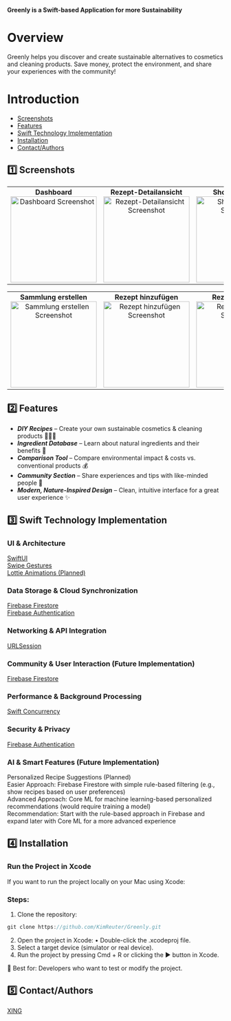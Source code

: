****Greenly is a Swift-based Application for more Sustainability****

# Overview

Greenly helps you discover and create sustainable alternatives to cosmetics and cleaning products. Save money, protect the environment, and share your experiences with the community!

# Introduction
- [Screenshots](#screenshots)
- [Features](#features)
- [Swift Technology Implementation](#swift-technology-implementation)
- [Installation](#installation)
- [Contact/Authors](#contactauthors)

## 1️⃣ Screenshots

<table>
  <tr>
    <td align="center">
      <strong>Dashboard</strong><br>
      <img src="https://github.com/user-attachments/assets/9126ac93-3f04-4b51-b063-3de8acb35e25" width="200" alt="Dashboard Screenshot"/>
    </td>
    <td align="center">
      <strong>Rezept-Detailansicht</strong><br>
      <img src="https://github.com/user-attachments/assets/98ebce40-98da-4a4e-82f9-971396b21a57" width="200" alt="Rezept-Detailansicht Screenshot"/>
    </td>
    <td align="center">
      <strong>Shopping-Liste</strong><br>
      <img src="https://github.com/user-attachments/assets/f72336c8-aab1-43f2-9992-613ef385c6e9" width="200" alt="Shopping-Liste Screenshot"/>
    </td>
  </tr>
</table>

<table>
  <tr>
    <td align="center">
      <strong>Sammlung erstellen</strong><br>
      <img src="https://github.com/user-attachments/assets/57d89423-1ddb-4a28-98c2-e6eae5ae92d8" width="200" alt="Sammlung erstellen Screenshot"/>
    </td>
    <td align="center">
      <strong>Rezept hinzufügen</strong><br>
      <img src="https://github.com/user-attachments/assets/29cc50aa-043d-4e9c-aa16-36b6bf114086" width="200" alt="Rezept hinzufügen Screenshot"/>
    </td>
    <td align="center">
      <strong>Rezept erstellen</strong><br>
      <img src="https://github.com/user-attachments/assets/a3a192c3-f0c0-4c28-b83f-9c6b22f02b5d" width="200" alt="Rezept erstellen Screenshot"/>
    </td>
  </tr>
</table>

## 2️⃣ Features

- ***DIY Recipes*** – Create your own sustainable cosmetics & cleaning products 👩🏽‍🍳
- ***Ingredient Database*** – Learn about natural ingredients and their benefits 🍯
- ***Comparison Tool*** – Compare environmental impact & costs vs. conventional products 💰
- ***Community Section*** – Share experiences and tips with like-minded people 👫
- ***Modern, Nature-Inspired Design*** – Clean, intuitive interface for a great user experience ✨

## 3️⃣ Swift Technology Implementation

### UI & Architecture
[SwiftUI](https://developer.apple.com/xcode/swiftui/)  
[Swipe Gestures](https://developer.apple.com/documentation/uikit/handling-swipe-gestures)  
[Lottie Animations (Planned)](https://lottiefiles.com/what-is-lottie)

### Data Storage & Cloud Synchronization

[Firebase Firestore](https://firebase.google.com/docs/firestore?hl=de)  
[Firebase Authentication](https://firebase.google.com/docs/auth?hl=de)

### Networking & API Integration
[URLSession](https://developer.apple.com/documentation/foundation/urlsession)  

### Community & User Interaction (Future Implementation)
[Firebase Firestore](https://firebase.google.com/docs/firestore?hl=de)

### Performance & Background Processing
[Swift Concurrency](https://docs.swift.org/swift-book/documentation/the-swift-programming-language/concurrency/)

### Security & Privacy
[Firebase Authentication](https://firebase.google.com/docs/auth?hl=de)

### AI & Smart Features (Future Implementation)
Personalized Recipe Suggestions (Planned)  
Easier Approach: Firebase Firestore with simple rule-based filtering (e.g., show recipes based on user preferences)  
Advanced Approach: Core ML for machine learning-based personalized recommendations (would require training a model)  
Recommendation: Start with the rule-based approach in Firebase and expand later with Core ML for a more advanced experience

## 4️⃣ Installation

### Run the Project in Xcode

If you want to run the project locally on your Mac using Xcode:

### Steps:

1. Clone the repository:
```swift
git clone https://github.com/KimReuter/Greenly.git
```
2.	Open the project in Xcode:
	•	Double-click the .xcodeproj file.
3.	Select a target device (simulator or real device).
4.	Run the project by pressing Cmd + R or clicking the ▶️ button in Xcode.

🔹 Best for: Developers who want to test or modify the project.

## 5️⃣ Contact/Authors

[XING](https://www.xing.com/profile/Kim_Reuter019991/web_profiles?sc_o=navigation_profile&sc_o_PropActionOrigin=navigation_badge_no_badge)
